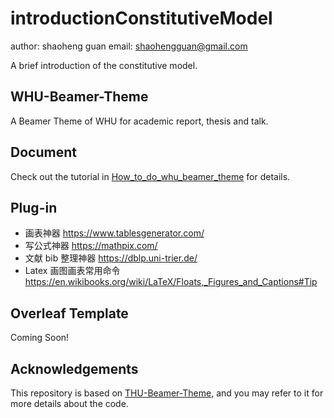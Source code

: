 # introductionConstitutiveModel
author: shaoheng guan
email: shaohengguan@gmail.com

A brief introduction of the constitutive model.


## WHU-Beamer-Theme
 A Beamer Theme of WHU for academic report, thesis and talk.


## Document
 Check out the tutorial in [How_to_do_whu_beamer_theme](How_to_do_whu_beamer_theme.pdf) for details.
 
## Plug-in
- 画表神器 https://www.tablesgenerator.com/
- 写公式神器 https://mathpix.com/
- 文献 bib 整理神器 https://dblp.uni-trier.de/
- Latex 画图画表常用命令 https://en.wikibooks.org/wiki/LaTeX/Floats,_Figures_and_Captions#Tip
 
## Overleaf Template
Coming Soon!

## Acknowledgements
This repository is based on [THU-Beamer-Theme](https://github.com/Trinkle23897/THU-Beamer-Theme), and you may refer to it for more details about the code.

